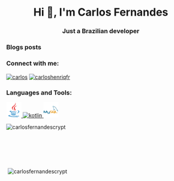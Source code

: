 <h1 align="center">Hi 👋, I'm Carlos Fernandes</h1>
<h3 align="center">Just a Brazilian developer</h3>

<!-- <p align="left"> <a href="twitter.com" target="blank"><img src="logo" alt="carlosfernandescrypt" /></a> </p> -->

### Blogs posts
<!-- BLOG-POST-LIST:START -->
<!-- BLOG-POST-LIST:END -->

<h3 align="left">Connect with me:</h3>
<p align="left">
<a href="" target="blank"><img align="center" src = "https://logodownload.org/wp-content/uploads/2014/09/twitter-logo-7.png" alt="carlos" height="30" width="30" /></a>
<a href="https://instagram.com/carloshenriqfr" target="blank"><img align="center" src="https://cdn.worldvectorlogo.com/logos/instagram-2016-5.svg" alt="carloshenriqfr" height="30" width="30" /></a>

<h3 align="left">Languages and Tools:</h3>
<p align="left"> <a href="https://www.java.com" target="_blank"> <img src="https://raw.githubusercontent.com/devicons/devicon/master/icons/java/java-original.svg" alt="java" width="40" height="40"/> </a> <a href="https://kotlinlang.org" target="_blank"> <img src="https://www.vectorlogo.zone/logos/kotlinlang/kotlinlang-icon.svg" alt="kotlin" width="40" height="40"/> </a> <a href="https://www.mysql.com/" target="_blank"> <img src="https://raw.githubusercontent.com/devicons/devicon/master/icons/mysql/mysql-original-wordmark.svg" alt="mysql" width="40" height="40"/> </a> </p>

<p><img align="left" src="https://github-readme-stats.vercel.app/api/top-langs?username=eokasta&show_icons=true&locale=en&layout=compact&theme=tokyonight" alt="carlosfernandescrypt" /></p>
<br></br>
<br></br>
<br></br>
<p>&nbsp;<img align="center" src="https://github-readme-stats.vercel.app/api?username=eokasta&show_icons=true&locale=en&theme=tokyonight" alt="carlosfernandescrypt" /></p>
